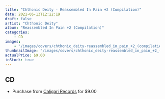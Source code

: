```yaml
---
title: "Chthonic Deity - Reassembled In Pain +2 (Compilation)"
date: 2021-06-13T12:22:19
draft: false
artist: "Chthonic Deity"
album: "Reassembled In Pain +2 (Compilation)"
categories:
    - CD
images:
    - "/images/covers/chthonic_deity-reassembled_in_pain_+2_(compilation).png"
thumbnailImage: "/images/covers/chthonic_deity-reassembled_in_pain_+2_(compilation)-thumb.png"
actualPrice: $9.00
inStock: true
---
```


## CD
* Purchase from [Caligari Records](https://caligarirecords.storenvy.com/products/31894822-chthonic-deity-reassembled-in-pain-2-compilation) for $9.00
